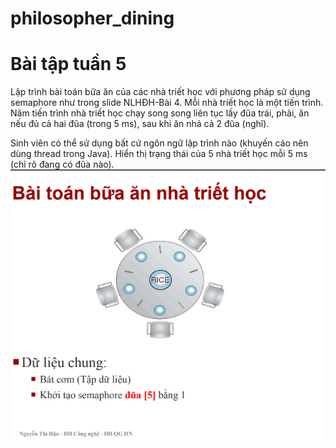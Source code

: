 # philosopher_dining
# Bài tập tuần 5 
Lập trình bài toán bữa ăn của các nhà triết học với phương pháp sử dụng semaphore như trong slide NLHĐH-Bài 4. Mỗi nhà triết học là một tiến trình. Năm tiến trình nhà triết học chạy song song liên tục lấy đũa trái, phải, ăn nếu đủ cả hai đũa (trong 5 ms), sau khi ăn nhả cả 2 đũa (nghĩ).

Sinh viên có thể sử dụng bất cứ ngôn ngữ lập trình nào (khuyến cáo nên dùng thread trong Java). Hiển thị trạng thái của 5 nhà triết học mỗi 5 ms (chỉ rõ đang có đũa nào).
![alt text](image.png)

